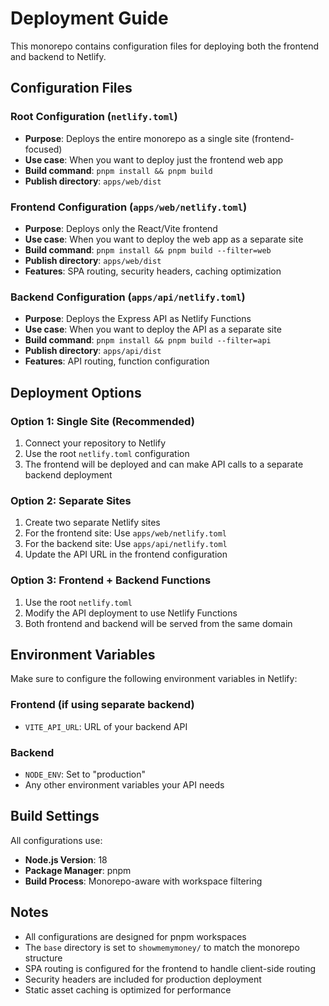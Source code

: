 # Deployment Guide

This monorepo contains configuration files for deploying both the frontend and backend to Netlify.

## Configuration Files

### Root Configuration (`netlify.toml`)
- **Purpose**: Deploys the entire monorepo as a single site (frontend-focused)
- **Use case**: When you want to deploy just the frontend web app
- **Build command**: `pnpm install && pnpm build`
- **Publish directory**: `apps/web/dist`

### Frontend Configuration (`apps/web/netlify.toml`)
- **Purpose**: Deploys only the React/Vite frontend
- **Use case**: When you want to deploy the web app as a separate site
- **Build command**: `pnpm install && pnpm build --filter=web`
- **Publish directory**: `apps/web/dist`
- **Features**: SPA routing, security headers, caching optimization

### Backend Configuration (`apps/api/netlify.toml`)
- **Purpose**: Deploys the Express API as Netlify Functions
- **Use case**: When you want to deploy the API as a separate site
- **Build command**: `pnpm install && pnpm build --filter=api`
- **Publish directory**: `apps/api/dist`
- **Features**: API routing, function configuration

## Deployment Options

### Option 1: Single Site (Recommended)
1. Connect your repository to Netlify
2. Use the root `netlify.toml` configuration
3. The frontend will be deployed and can make API calls to a separate backend deployment

### Option 2: Separate Sites
1. Create two separate Netlify sites
2. For the frontend site: Use `apps/web/netlify.toml`
3. For the backend site: Use `apps/api/netlify.toml`
4. Update the API URL in the frontend configuration

### Option 3: Frontend + Backend Functions
1. Use the root `netlify.toml`
2. Modify the API deployment to use Netlify Functions
3. Both frontend and backend will be served from the same domain

## Environment Variables

Make sure to configure the following environment variables in Netlify:

### Frontend (if using separate backend)
- `VITE_API_URL`: URL of your backend API

### Backend
- `NODE_ENV`: Set to "production"
- Any other environment variables your API needs

## Build Settings

All configurations use:
- **Node.js Version**: 18
- **Package Manager**: pnpm
- **Build Process**: Monorepo-aware with workspace filtering

## Notes

- All configurations are designed for pnpm workspaces
- The `base` directory is set to `showmemymoney/` to match the monorepo structure
- SPA routing is configured for the frontend to handle client-side routing
- Security headers are included for production deployment
- Static asset caching is optimized for performance 